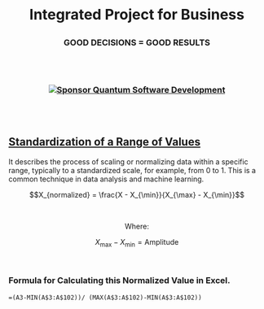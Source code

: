 <br>

# <p align="center"> Integrated Project for Business
### <p align="center"> GOOD DECISIONS = GOOD RESULTS

<br><br>

### <p align="center"> [![Sponsor Quantum Software Development](https://img.shields.io/badge/Sponsor-Quantum%20Software%20Development-brightgreen?logo=GitHub)](https://github.com/sponsors/Quantum-Software-Development)

<br><br>


## [Standardization of a Range of Values]()

It describes the process of scaling or normalizing data within a specific range, typically to a standardized scale, for example, from 0 to 1. This is a common technique in data analysis and machine learning.

<be>

$$X_{normalized} = \frac{X - X_{\min}}{X_{\max} - X_{\min}}$$

<br>

 <p align="center"> Where:

 $$X_{\max} - X_{\min} = \text{Amplitude}$$

 <br>

 ###  Formula for Calculating this Normalized Value in Excel.
 
 ```excel
=(A3-MIN(A$3:A$102))/ (MAX(A$3:A$102)-MIN(A$3:A$102))
```


